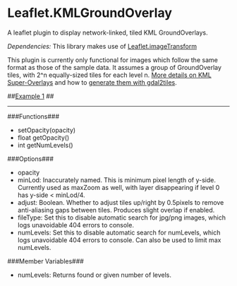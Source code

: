 # Leaflet.KMLGroundOverlay
A leaflet plugin to display network-linked, tiled KML GroundOverlays.

*Dependencies:* This library makes use of [Leaflet.imageTransform](https://github.com/ScanEx/Leaflet.imageTransform)

This plugin is currently only functional for images which follow the same format as those of the sample data. It assumes a group of GroundOverlay tiles, with 2^n equally-sized tiles for each level n. [More details on KML Super-Overlays](https://developers.google.com/kml/documentation/kml_21tutorial?csw=1#superoverlays) and how to [generate them with gdal2tiles](https://developers.google.com/kml/articles/raster?hl=en).

##[Example 1](http://ahalota.github.io/Leaflet.KMLGroundOverlay/examples/ex1.html) ##




----------

###Functions###

- setOpacity(opacity)
- float getOpacity()
- int getNumLevels()

###Options###

- opacity
- minLod: Inaccurately named. This is minimum pixel length of y-side. Currently used as maxZoom as well, with layer disappearing if level 0 has y-side < minLod/4.
- adjust: Boolean. Whether to adjust tiles up/right by 0.5pixels to remove anti-aliasing gaps between tiles. Produces slight overlap if enabled.
- fileType: Set this to disable automatic search for jpg/png images, which logs unavoidable 404 errors to console.
- numLevels: Set this to disable automatic search for numLevels, which logs unavoidable 404 errors to console. Can also be used to limit max numLevels.

###Member Variables###

- numLevels: Returns found or given number of levels.






